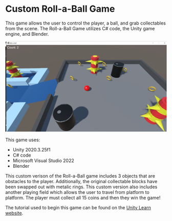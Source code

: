 Custom Roll-a-Ball Game
================

This game allows the user to control the player, a ball, and grab collectables from the scene.
The Roll-a-Ball Game utilizes C# code, the Unity game engine, and Blender.

<img src="screenshots/custom roll-a-ball game.png" alt="Roll-a-Ball Game"/>

This game uses:
* Unity 2020.3.25f1
* C# code
* Microsoft Visual Studio 2022
* Blender

This custom verison of the Roll-a-Ball game includes 3 objects that are obstacles to the player.
Additionally, the original collectable blocks have been swapped out with metalic rings.
This custom version also includes another playing field which allows the user to travel from platform to platform.
The player must collect all 15 coins and then they win the game!

The tutorial used to begin this game can be found on the
<a href="https://learn.unity.com/project/roll-a-ball?uv=2019.4">Unity Learn website</a>.

